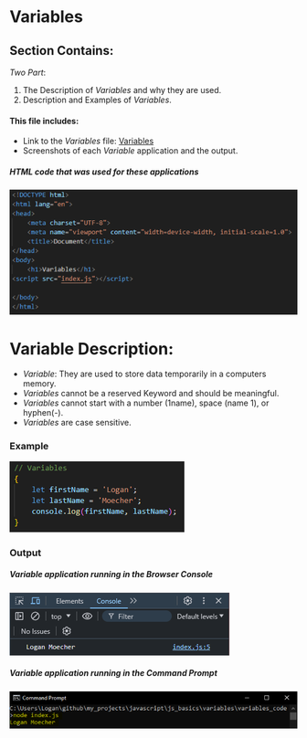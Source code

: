 # Variables 

## Section Contains:

*Two Part*: 

1. The Description of *Variables* and why they are used. 
2. Description and Examples of *Variables*.

#### This file includes: 

* Link to the *Variables* file: [Variables](variables_code/index.js "Variable code file")
* Screenshots of each *Variable* application and the output.

##### *HTML* code that was used for these applications

![HTML Code IMG 1](img/html_code_img_1.PNG "HTML CODE IMG 1")

# Variable Description: 

* *Variable*: They are used to store data temporarily in a computers memory.
* *Variables* cannot be a reserved Keyword and should be meaningful.
* *Variables* cannot start with a number (1name), space (name 1), or hyphen(-). 
* *Variables* are case sensitive.

### Example

![Variable code IMG 1](img/variables_code_img_1.PNG "Variable code IMG 1")

### Output

##### *Variable* application running in the Browser Console

![Variable code IMG 2](img/variables_code_img_2.PNG "Variables code IMG 2")

##### *Variable* application running in the Command Prompt

![Variable code IMG 3](img/variables_code_img_3.PNG "Variables code IMG 3")


 


